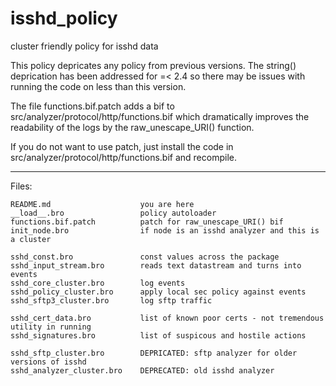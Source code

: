 # isshd_policy
cluster friendly policy for isshd data

This policy depricates any policy from previous versions.
The string() deprication has been addressed for =< 2.4 so there may be issues with 
    running the code on less than this version.

The file functions.bif.patch adds a bif to src/analyzer/protocol/http/functions.bif which dramatically improves the readability of the logs by the raw_unescape_URI() function.

If you do not want to use patch, just install the code in src/analyzer/protocol/http/functions.bif and recompile.

-----
Files:

	README.md                    you are here
	__load__.bro                 policy autoloader
	functions.bif.patch          patch for raw_unescape_URI() bif
	init_node.bro                if node is an isshd analyzer and this is a cluster

	sshd_const.bro               const values across the package
	sshd_input_stream.bro        reads text datastream and turns into events
	sshd_core_cluster.bro        log events
	sshd_policy_cluster.bro      apply local sec policy against events
	sshd_sftp3_cluster.bro       log sftp traffic

	sshd_cert_data.bro           list of known poor certs - not tremendous utility in running
	sshd_signatures.bro          list of suspicous and hostile actions

	sshd_sftp_cluster.bro        DEPRICATED: sftp analyzer for older versions of isshd 
	sshd_analyzer_cluster.bro    DEPRECATED: old isshd analyzer
